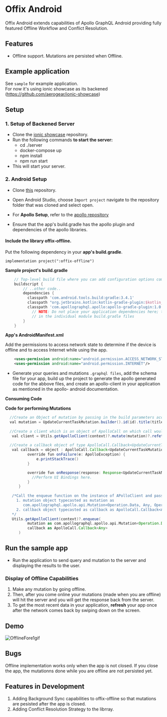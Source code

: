 # Offix Android

Offix Android extends capabilities of Apollo GraphQL Android providing fully featured Offline Workflow and Conflict Resolution.

## Features 

- Offline support. Mutations are persisted when Offline.

## Example application

See `sample` for example application.<br/>
For now it's using ionic showcase as its backened (https://github.com/aerogear/ionic-showcase)

## Setup

### 1. Setup of Backened Server

- Clone the [ionic showcase](https://github.com/aerogear/ionic-showcase.git) repository.
- Run the following commands **to start the server:**
  - cd ./server
  - docker-compose up
  - npm install
  - npm run start
- This will start your server. 

### 2. Android Setup

- Clone [this](https://github.com/aerogear/offix-android.git) repository. 
- Open Android Studio, choose `Import project` navigate to the repository folder that was cloned and select open.
- For **Apollo Setup**, refer to the [apollo repository](https://github.com/apollographql/apollo-android) 

- Ensure that the app's build.gradle has the apollo plugin and dependencies of the apollo libraries.

#### Include the library **offix-offline**.

  Put the following dependency in your **app's build.gradle**.
  
  ``` implementation project(":offix-offline") ```

**Sample project's build.gradle**

```groovy
    // Top-level build file where you can add configuration options common to all sub-projects/modules.
    buildscript {
        // ..other code..
        dependencies {
          classpath 'com.android.tools.build:gradle:3.4.1'
          classpath "org.jetbrains.kotlin:kotlin-gradle-plugin:$kotlin_version"
          classpath 'com.apollographql.apollo:apollo-gradle-plugin:1.0.0'
            // NOTE: Do not place your application dependencies here; they belong
            // in the individual module build.gradle files
        }
    }
```
  
**App's AndroidManifest.xml**

 Add the permissions to access network state to determine if the device is offline and to access Internet while using the app.

```xml
    <uses-permission android:name="android.permission.ACCESS_NETWORK_STATE" />
    <uses-permission android:name="android.permission.INTERNET"/>
```  

- Generate your queries and mutations `.graphql files`, add the schema file for your app, build up the project to generate       the apollo generated code for the abbove files, and create an apollo-client in your application as mentioned in the apollo-   android documentation.

 **Consuming Code**

  **Code for performing Mutations** 
  
  ```groovy
    //Create an Object of mutation by passing in the build parameters according to the scehma.
    val mutation = UpdateCurrentTaskMutation.builder().id(id).title(title).version(version).build()
    
    //Create a client which is an object of ApolloCall on which call would be made.
     val client = Utils.getApolloClient(context)?.mutate(mutation)?.refetchQueries(apolloQueryWatcher?.operation()?.name())
     
    //Create a callback object of type ApolloCall.Callback<UpdateCurrentTaskMutation.Data>
     val callback = object : ApolloCall.Callback<UpdateCurrentTaskMutation.Data>() {
            override fun onFailure(e: ApolloException) {
                e.printStackTrace()
            }

            override fun onResponse(response: Response<UpdateCurrentTaskMutation.Data>) {
              //Perform UI Bindings here.
            }
        }
        
     /*Call the enqueue function on the instance of APolloClient and pass in two parameters here:
       1. mutation object typecasted as mutation as 
          com.apollographql.apollo.api.Mutation<Operation.Data, Any, Operation.Variables>                 
       2. callback object typecasted as callback as ApolloCall.Callback<Any>
     */  
     Utils.getApolloClient(context)?.enqueue(
            mutation as com.apollographql.apollo.api.Mutation<Operation.Data, Any, Operation.Variables>,
            callback as ApolloCall.Callback<Any>
        )
```

## Run the sample app

- Run the application to send query and mutation to the server and displaying the results to the user.

### Display of Offline Capabilities 

1. Make any mutation by going offline.
2. Then, after you come online your mutations (made when you are offline) will hit the server and you will get the response      back from the server.
3. To get the most recent data in your application, **refresh** your app once after the network comes back by swiping down on    the screen.

## Demo 

![OfflineFore1gif](https://user-images.githubusercontent.com/33238323/61216474-1177b180-a72b-11e9-883a-8592d09ee290.gif)


## Bugs

Offline implementation works only when the app is not closed. If you close the app, the mutationns done while you are offline are not persisted yet. 

## Features in Development 

1. Adding Background Sync capabilities to offix-offline so that mutations are pesisted after the app is closed.
2. Adding Conflict Resolution Strategy to the librray.

